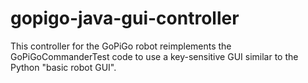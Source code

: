 # gopigo-java-gui-controller
This controller for the GoPiGo robot reimplements the GoPiGoCommanderTest code to use a key-sensitive GUI similar to the Python "basic robot GUI".
